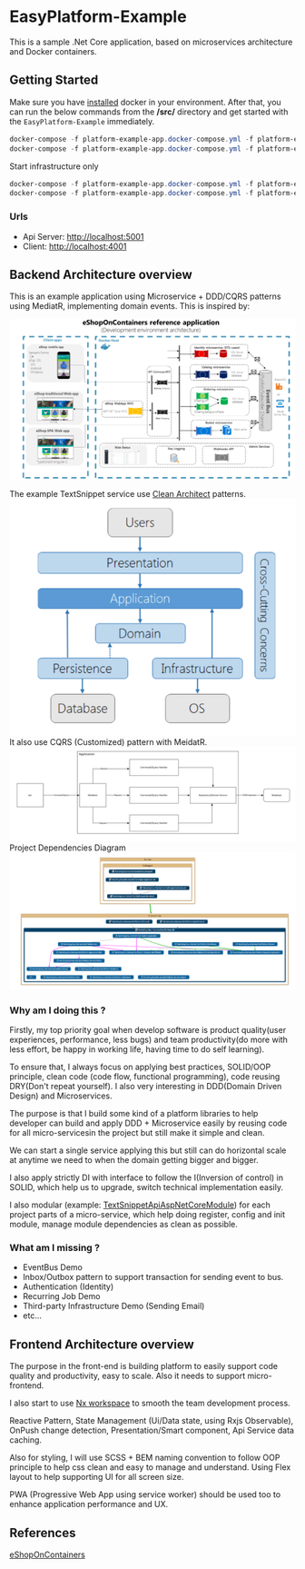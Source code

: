 # EasyPlatform-Example

This is a sample .Net Core application, based on microservices architecture and Docker containers.

## Getting Started

Make sure you have [installed](https://docs.docker.com/docker-for-windows/install/) docker in your environment. After that, you can run the below commands from the **/src/** directory and get started with the `EasyPlatform-Example` immediately.

```powershell
docker-compose -f platform-example-app.docker-compose.yml -f platform-example-app.docker-compose.override.yml -p EasyPlatform-Example build
docker-compose -f platform-example-app.docker-compose.yml -f platform-example-app.docker-compose.override.yml -p EasyPlatform-Example up
```

Start infrastructure only

```powershell
docker-compose -f platform-example-app.docker-compose.yml -f platform-example-app.docker-compose.override.yml -p EasyPlatform-Example build sql-data
docker-compose -f platform-example-app.docker-compose.yml -f platform-example-app.docker-compose.override.yml -p EasyPlatform-Example up sql-data
```

### Urls

-   Api Server: [http://localhost:5001](http://localhost:5001)
-   Client: [http://localhost:4001](http://localhost:4001)

## Backend Architecture overview

This is an example application using Microservice + DDD/CQRS patterns using MediatR, implementing domain events.
This is inspired by:

![alt](img/eShopOnContainers-architecture.png)

The example TextSnippet service use [Clean Architect](https://matthewrenze.com/presentations/clean-architecture/) patterns.
![alt](img/clean-architect.PNG)
It also use CQRS (Customized) pattern with MeidatR.
![alt](img/ServiceArchitect.PNG)
Project Dependencies Diagram
![alt](img/ProjectDependencies.PNG)

### Why am I doing this ?

Firstly, my top priority goal when develop software is product quality(user experiences, performance, less bugs) and team productivity(do more with less effort, be happy in working life, having time to do self learning).

To ensure that, I always focus on applying best practices, SOLID/OOP principle, clean code (code flow, functional programming), code reusing DRY(Don't repeat yourself). I also very interesting in DDD(Domain Driven Design) and Microservices.

The purpose is that I build some kind of a platform libraries to help developer can build and apply DDD + Microservice easily by reusing code for all micro-servicesin the project but still make it simple and clean.

We can start a single service applying this but still can do horizontal scale at anytime we need to when the domain getting bigger and bigger.

I also apply strictly DI with interface to follow the I(Inversion of control) in SOLID, which help us to upgrade, switch technical implementation easily.

I also modular (example: [TextSnippetApiAspNetCoreModule](src/Services/BravoSuite.Duc.Interview.Test.TextSnippet.Api/TextSnippetApiAspNetCoreModule.cs)) for each project parts of a micro-service, which help doing register, config and init module, manage module dependencies as clean as possible.

### What am I missing ?

-   EventBus Demo
-   Inbox/Outbox pattern to support transaction for sending event to bus.
-   Authentication (Identity)
-   Recurring Job Demo
-   Third-party Infrastructure Demo (Sending Email)
-   etc...

## Frontend Architecture overview

The purpose in the front-end is building platform to easily support code quality and productivity, easy to scale. Also it needs to support micro-frontend.

I also start to use [Nx workspace](https://nx.dev) to smooth the team development process.

Reactive Pattern, State Management (Ui/Data state, using Rxjs Observable), OnPush change detection, Presentation/Smart component, Api Service data caching.

Also for styling, I will use SCSS + BEM naming convention to follow OOP principle to help css clean and easy to manage and understand. Using Flex layout to help supporting UI for all screen size.

PWA (Progressive Web App using service worker) should be used too to enhance application performance and UX.

## References

[eShopOnContainers](https://github.com/dotnet-architecture/eShopOnContainers)
